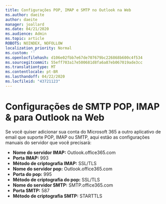 ```yaml
---
title: Configurações POP, IMAP e SMTP no Outlook na Web
ms.author: daeite
author: daeite
manager: joallard
ms.date: 04/21/2020
ms.audience: Admin
ms.topic: article
ROBOTS: NOINDEX, NOFOLLOW
localization_priority: Normal
ms.custom: ''
ms.openlocfilehash: d106e02fbb7e67de707679bc226868b600c4f534
ms.sourcegitcommit: 55eff703a17e500681d8fa6a87eb067019ade3cc
ms.translationtype: MT
ms.contentlocale: pt-BR
ms.lasthandoff: 04/22/2020
ms.locfileid: "43721123"
---
```

# <a name="pop-imap--smtp-settings-for-outlook-on-the-web"></a>Configurações de SMTP POP, IMAP & para Outlook na Web

Se você quiser adicionar sua conta do Microsoft 365 a outro aplicativo de email que suporte POP, IMAP ou SMTP, aqui estão as configurações manuais do servidor que você precisará:
  
- **Nome do servidor IMAP:** Outlook.office365.com
- **Porta IMAP:** 993
- **Método de criptografia IMAP:** SSL/TLS
- **Nome do servidor pop:** Outlook.office365.com  
- **Porta do pop:** 995  
- **Método de criptografia do pop:** SSL/TLS  
- **Nome do servidor SMTP:** SMTP.office365.com
- **Porta SMTP:** 587
- **Método de criptografia SMTP:** STARTTLS